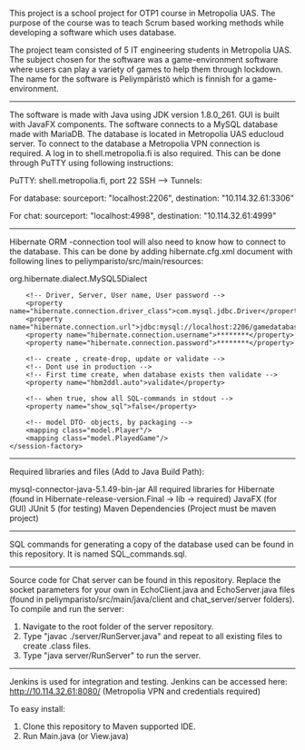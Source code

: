 This project is a school project for OTP1 course in Metropolia UAS.
The purpose of the course was to teach Scrum based working methods while developing a software which uses database.

The project team consisted of 5 IT engineering students in Metropolia UAS.
The subject chosen for the software was a game-environment software where users can play a variety of games to help them through lockdown.
The name for the software is Peliympäristö which is finnish for a game-environment.

********************************************

The software is made with Java using JDK version 1.8.0_261. GUI is built with JavaFX components.
The software connects to a MySQL database made with MariaDB. The database is located in Metropolia UAS educloud server. To connect to the database a Metropolia VPN connection is required. A log in to shell.metropolia.fi is also required. This can be done through PuTTY using following instructions:

PuTTY: shell.metropolia.fi, port 22
SSH --> Tunnels: 

For database:
sourceport: "localhost:2206",
destination: "10.114.32.61:3306"

For chat:
sourceport: "localhost:4998",
destination: "10.114.32.61:4999"

********************************************

Hibernate ORM -connection tool will also need to know how to connect to the database. This can be done by adding hibernate.cfg.xml document with following lines to peliymparisto/src/main/resources:

<hibernate-configuration>
	<session-factory>
		<!-- Use mySQL database -->
		<property name="hibernate.dialect"> org.hibernate.dialect.MySQL5Dialect</property>

		<!-- Driver, Server, User name, User password -->
		<property name="hibernate.connection.driver_class">com.mysql.jdbc.Driver</property>
		<property name="hibernate.connection.url">jdbc:mysql://localhost:2206/gamedatabase</property>
		<property name="hibernate.connection.username">********</property>
		<property name="hibernate.connection.password">********</property>

		<!-- create , create-drop, update or validate -->
		<!-- Dont use in production -->
		<!-- First time create, when database exists then validate -->
		<property name="hbm2ddl.auto">validate</property>

		<!-- when true, show all SQL-commands in stdout -->
		<property name="show_sql">false</property>

		<!-- model DTO- objects, by packaging -->
		<mapping class="model.Player"/>
		<mapping class="model.PlayedGame"/>
	</session-factory>
</hibernate-configuration>

********************************************

Required libraries and files (Add to Java Build Path):

mysql-connector-java-5.1.49-bin-jar
All required libraries for Hibernate (found in Hibernate-release-version.Final -> lib -> required)
JavaFX (for GUI)
JUnit 5 (for testing)
Maven Dependencies (Project must be maven project)

********************************************

SQL commands for generating a copy of the database used can be found in this repository. It is named SQL_commands.sql.

********************************************

Source code for Chat server can be found in this repository. Replace the socket parameters for your own in EchoClient.java and EchoServer.java files (found in peliymparisto/src/main/java/client  and chat_server/server folders). To compile and run the server: 
1. Navigate to the root folder of the server repository.
2. Type "javac ./server/RunServer.java" and repeat to all existing files to create .class files.
3. Type "java server/RunServer" to run the server.

********************************************

Jenkins is used for integration and testing. Jenkins can be accessed here: http://10.114.32.61:8080/ (Metropolia VPN and credentials required)

To easy install:
1. Clone this repository to Maven supported IDE.
2. Run Main.java (or View.java)
